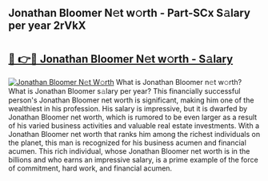 ## Jonathan Bloomer N𝚎t w𝚘rth - Part-SCx S𝚊lary per year 2rVkX

# <h2><a href="http://gc58ewd.nevu.top/?p=Jonathan+Bloomer">🔗 👉🔴 Jonathan Bloomer N𝚎t w𝚘rth - S𝚊lary</a></h2>

[![Jonathan Bloomer N𝚎t W𝚘rth](https://i.imgur.com/Oavwk0R.jpeg)](http://gc58ewd.nevu.top/?p=Jonathan+Bloomer)
What is Jonathan Bloomer n𝚎t w𝚘rth? What is Jonathan Bloomer s𝚊lary per year?
This financially successful person's Jonathan Bloomer net worth is significant, making him one of the wealthiest in his profession. His salary is impressive, but it is dwarfed by Jonathan Bloomer net worth, which is rumored to be even larger as a result of his varied business activities and valuable real estate investments. With a Jonathan Bloomer net worth that ranks him among the richest individuals on the planet, this man is recognized for his business acumen and financial acumen. This rich individual, whose Jonathan Bloomer net worth is in the billions and who earns an impressive salary, is a prime example of the force of commitment, hard work, and financial acumen.
